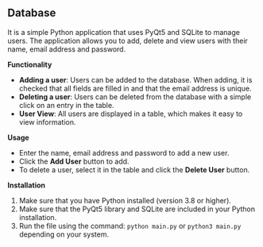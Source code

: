 ## Database
It is a simple Python application that uses PyQt5 and SQLite to manage users. The application allows you to add, delete and view users with their name, email address and password.

**Functionality**

- **Adding a user**: Users can be added to the database. When adding, it is checked that all fields are filled in and that the email address is unique.
- **Deleting a user**: Users can be deleted from the database with a simple click on an entry in the table.
- **User View**: All users are displayed in a table, which makes it easy to view information.

**Usage**

- Enter the name, email address and password to add a new user.
- Click the **Add User** button to add.
- To delete a user, select it in the table and click the **Delete User** button.

**Installation**

1. Make sure that you have Python installed (version 3.8 or higher).
2. Make sure that the PyQt5 library and SQLite are included in your Python installation.
3. Run the file using the command: `python main.py` or `python3 main.py` depending on your system.
